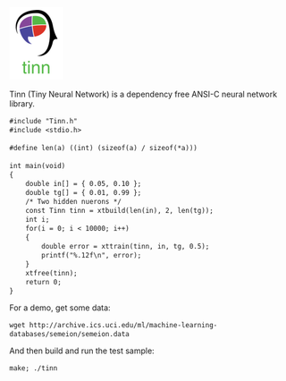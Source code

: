![](img/logo.PNG)

Tinn (Tiny Neural Network) is a dependency free ANSI-C neural network library.

    #include "Tinn.h"
    #include <stdio.h>

    #define len(a) ((int) (sizeof(a) / sizeof(*a)))

    int main(void)
    {
        double in[] = { 0.05, 0.10 };
        double tg[] = { 0.01, 0.99 };
        /* Two hidden nuerons */
        const Tinn tinn = xtbuild(len(in), 2, len(tg));
        int i;
        for(i = 0; i < 10000; i++)
        {
            double error = xttrain(tinn, in, tg, 0.5);
            printf("%.12f\n", error);
        }
        xtfree(tinn);
        return 0;
    }

For a demo, get some data:

    wget http://archive.ics.uci.edu/ml/machine-learning-databases/semeion/semeion.data

And then build and run the test sample:

    make; ./tinn
